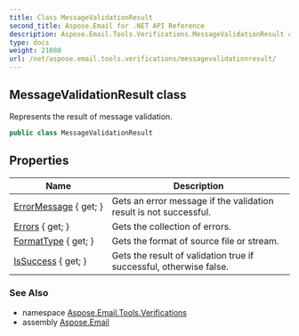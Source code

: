 ```yaml
---
title: Class MessageValidationResult
second_title: Aspose.Email for .NET API Reference
description: Aspose.Email.Tools.Verifications.MessageValidationResult class. Represents the result of message validation
type: docs
weight: 21080
url: /net/aspose.email.tools.verifications/messagevalidationresult/
---
```

## MessageValidationResult class

Represents the result of message validation.

```csharp
public class MessageValidationResult
```

## Properties

| Name | Description |
| --- | --- |
| [ErrorMessage](../../aspose.email.tools.verifications/messagevalidationresult/errormessage/) { get; } | Gets an error message if the validation result is not successful. |
| [Errors](../../aspose.email.tools.verifications/messagevalidationresult/errors/) { get; } | Gets the collection of errors. |
| [FormatType](../../aspose.email.tools.verifications/messagevalidationresult/formattype/) { get; } | Gets the format of source file or stream. |
| [IsSuccess](../../aspose.email.tools.verifications/messagevalidationresult/issuccess/) { get; } | Gets the result of validation true if successful, otherwise false. |

### See Also

* namespace [Aspose.Email.Tools.Verifications](../../aspose.email.tools.verifications/)
* assembly [Aspose.Email](../../)


